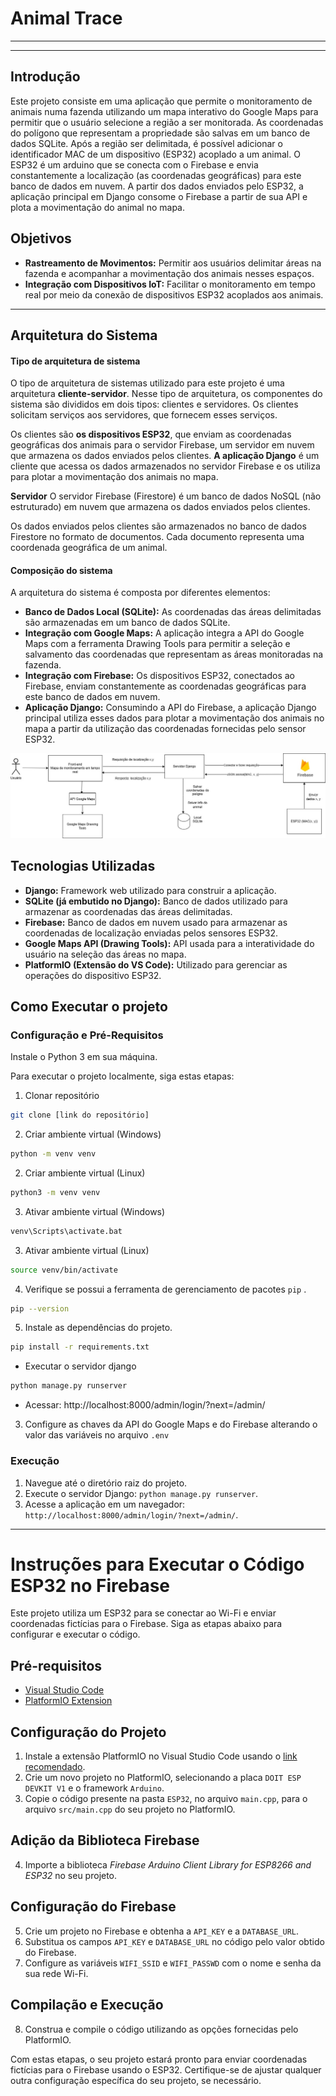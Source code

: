 # Animal Trace
---
---
## Introdução
Este projeto consiste em uma aplicação que permite o monitoramento de animais numa fazenda utilizando um mapa interativo do Google Maps para permitir que o usuário selecione a região a ser monitorada. As coordenadas do polígono que representam a propriedade são salvas em um banco de dados SQLite. Após a região ser delimitada, é possível adicionar o identificador MAC de um dispositivo (ESP32) acoplado a um animal. O ESP32 é um arduino que se conecta com o Firebase e envia constantemente a localização (as coordenadas geográficas) para este banco de dados em nuvem. A partir dos dados enviados pelo ESP32, a aplicação principal em Django consome o Firebase a partir de sua API e plota a movimentação do animal no mapa.
## Objetivos
- **Rastreamento de Movimentos:** Permitir aos usuários delimitar áreas na fazenda e acompanhar a movimentação dos animais nesses espaços.
- **Integração com Dispositivos IoT:** Facilitar o monitoramento em tempo real por meio da conexão de dispositivos ESP32 acoplados aos animais.

---
## Arquitetura do Sistema 

#### **Tipo de arquitetura de sistema**

O tipo de arquitetura de sistemas utilizado para este projeto é uma arquitetura **cliente-servidor**. Nesse tipo de arquitetura, os componentes do sistema são divididos em dois tipos: clientes e servidores. Os clientes solicitam serviços aos servidores, que fornecem esses serviços.

Os clientes são **os dispositivos ESP32**, que enviam as coordenadas geográficas dos animais para o servidor Firebase,  um servidor em nuvem que armazena os dados enviados pelos clientes. **A aplicação Django** é um cliente que acessa os dados armazenados no servidor Firebase e os utiliza para plotar a movimentação dos animais no mapa.

**Servidor**
O servidor Firebase (Firestore) é um banco de dados NoSQL (não estruturado) em nuvem que armazena os dados enviados pelos clientes.

Os dados enviados pelos clientes são armazenados no banco de dados Firestore no formato de documentos. Cada documento representa uma coordenada geográfica de um animal.
#### Composição do sistema
A arquitetura do sistema é composta por diferentes elementos:

- **Banco de Dados Local (SQLite):** As coordenadas das áreas delimitadas são armazenadas em um banco de dados SQLite.
- **Integração com Google Maps:** A aplicação integra a API do Google Maps com a ferramenta Drawing Tools para permitir a seleção e salvamento das coordenadas que representam as áreas monitoradas na fazenda.
- **Integração com Firebase:** Os dispositivos ESP32, conectados ao Firebase, enviam constantemente as coordenadas geográficas para este banco de dados em nuvem.
- **Aplicação Django:** Consumindo a API do Firebase, a aplicação Django principal utiliza esses dados para plotar a movimentação dos animais no mapa a partir da utilização das coordenadas fornecidas pelo sensor ESP32.


<img src="diagram-flow-Page-1.jpg">


## Tecnologias Utilizadas

- **Django:** Framework web utilizado para construir a aplicação.
- **SQLite (já embutido no Django):** Banco de dados utilizado para armazenar as coordenadas das áreas delimitadas.
- **Firebase:** Banco de dados em nuvem usado para armazenar as coordenadas de localização enviadas pelos sensores ESP32.
- **Google Maps API (Drawing Tools):** API usada para a interatividade do usuário na seleção das áreas no mapa.
- **PlatformIO (Extensão do VS Code):** Utilizado para gerenciar as operações do dispositivo ESP32.

## Como Executar o projeto

### Configuração e Pré-Requisitos

Instale o Python 3 em sua máquina.

Para executar o projeto localmente, siga estas etapas:
1. Clonar repositório

``` bash
git clone [link do repositório]
```
2. Criar ambiente virtual (Windows)

``` bash
python -m venv venv
```

2. Criar ambiente virtual (Linux)

``` bash
python3 -m venv venv
```

3. Ativar ambiente virtual (Windows)

``` bash
venv\Scripts\activate.bat
```

3. Ativar ambiente virtual (Linux)
``` bash
source venv/bin/activate
```

4. Verifique se possui a ferramenta de gerenciamento de pacotes `pip` .
``` bash
pip --version
```

5. Instale as dependências do projeto.
```bash
pip install -r requirements.txt
```

- Executar o servidor django
```bash
python manage.py runserver
```
- Acessar: http://localhost:8000/admin/login/?next=/admin/

3. Configure as chaves da API do Google Maps e do Firebase alterando o valor das variáveis no arquivo `.env`
### Execução
1. Navegue até o diretório raiz do projeto.
2. Execute o servidor Django: `python manage.py runserver`.
3. Acesse a aplicação em um navegador: `http://localhost:8000/admin/login/?next=/admin/`.

---
# Instruções para Executar o Código ESP32 no Firebase

Este projeto utiliza um ESP32 para se conectar ao Wi-Fi e enviar coordenadas fictícias para o Firebase. Siga as etapas abaixo para configurar e executar o código.

## Pré-requisitos

- [Visual Studio Code](https://code.visualstudio.com/)
- [PlatformIO Extension](https://platformio.org/install/ide?install=vscode)

## Configuração do Projeto

1. Instale a extensão PlatformIO no Visual Studio Code usando o [link recomendado](https://platformio.org/install/ide?install=vscode).
2. Crie um novo projeto no PlatformIO, selecionando a placa `DOIT ESP DEVKIT V1` e o framework `Arduino`.
3. Copie o código presente na pasta `ESP32`, no arquivo `main.cpp`, para o arquivo `src/main.cpp` do seu projeto no PlatformIO.

## Adição da Biblioteca Firebase

4. Importe a biblioteca *Firebase Arduino Client Library for ESP8266 and ESP32* no seu projeto.

## Configuração do Firebase

5. Crie um projeto no Firebase e obtenha a `API_KEY` e a `DATABASE_URL`.
6. Substitua os campos `API_KEY` e `DATABASE_URL` no código pelo valor obtido do Firebase.
7. Configure as variáveis `WIFI_SSID` e `WIFI_PASSWD` com o nome e senha da sua rede Wi-Fi.

## Compilação e Execução

8. Construa e compile o código utilizando as opções fornecidas pelo PlatformIO.

Com estas etapas, o seu projeto estará pronto para enviar coordenadas fictícias para o Firebase usando o ESP32. Certifique-se de ajustar qualquer outra configuração específica do seu projeto, se necessário.

